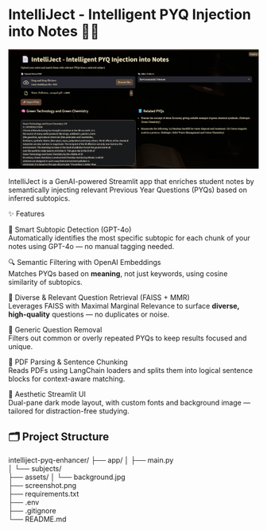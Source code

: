 # IntelliJect - Intelligent PYQ Injection into Notes 📄🧠
<p align="center">
  <img src="screenshot.png" alt="IntelliJect Preview" width="700"/>
</p>
IntelliJect is a GenAI-powered Streamlit app that enriches student notes by semantically injecting relevant Previous Year Questions (PYQs) based on inferred subtopics.

✨ Features

🧠 Smart Subtopic Detection (GPT-4o)  
Automatically identifies the most specific subtopic for each chunk of your notes using GPT-4o — no manual tagging needed.

🔍 Semantic Filtering with OpenAI Embeddings  
Matches PYQs based on **meaning**, not just keywords, using cosine similarity of subtopics.

📘 Diverse & Relevant Question Retrieval (FAISS + MMR)  
Leverages FAISS with Maximal Marginal Relevance to surface **diverse, high-quality** questions — no duplicates or noise.

🧹 Generic Question Removal  
Filters out common or overly repeated PYQs to keep results focused and unique.

🧾 PDF Parsing & Sentence Chunking  
Reads PDFs using LangChain loaders and splits them into logical sentence blocks for context-aware matching.

🎨 Aesthetic Streamlit UI  
Dual-pane dark mode layout, with custom fonts and background image — tailored for distraction-free studying.

## 🗂 Project Structure
intelliject-pyq-enhancer/
├── app/
│   ├── main.py                
│   └── subjects/              
├── assets/
│   └── background.jpg         
├── screenshot.png            
├── requirements.txt           
├── .env                       
├── .gitignore                 
└── README.md  
